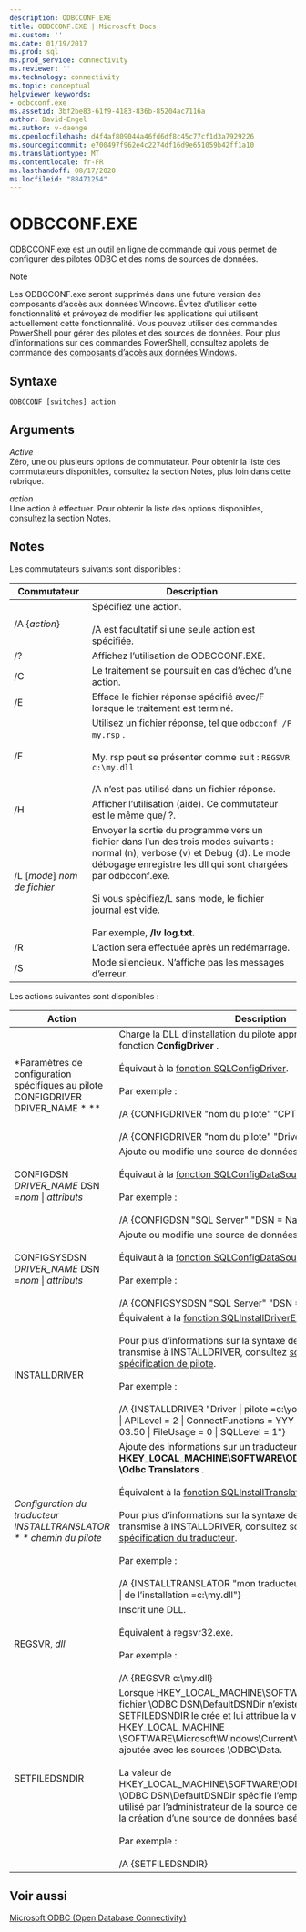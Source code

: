 ```yaml
---
description: ODBCCONF.EXE
title: ODBCCONF.EXE | Microsoft Docs
ms.custom: ''
ms.date: 01/19/2017
ms.prod: sql
ms.prod_service: connectivity
ms.reviewer: ''
ms.technology: connectivity
ms.topic: conceptual
helpviewer_keywords:
- odbcconf.exe
ms.assetid: 3bf2be83-61f9-4183-836b-85204ac7116a
author: David-Engel
ms.author: v-daenge
ms.openlocfilehash: d4f4af809044a46fd6df8c45c77cf1d3a7929226
ms.sourcegitcommit: e700497f962e4c2274df16d9e651059b42ff1a10
ms.translationtype: MT
ms.contentlocale: fr-FR
ms.lasthandoff: 08/17/2020
ms.locfileid: "88471254"
---
```

# <a name="odbcconfexe"></a>ODBCCONF.EXE
ODBCCONF.exe est un outil en ligne de commande qui vous permet de configurer des pilotes ODBC et des noms de sources de données.  
  
> [!NOTE]  
>  Les ODBCCONF.exe seront supprimés dans une future version des composants d’accès aux données Windows. Évitez d’utiliser cette fonctionnalité et prévoyez de modifier les applications qui utilisent actuellement cette fonctionnalité. Vous pouvez utiliser des commandes PowerShell pour gérer des pilotes et des sources de données. Pour plus d’informations sur ces commandes PowerShell, consultez applets de commande des [composants d’accès aux données Windows](/powershell/module/wdac).  
  
## <a name="syntax"></a>Syntaxe  
  
```console  
ODBCCONF [switches] action  
```  
  
## <a name="arguments"></a>Arguments  
 *Active*  
 Zéro, une ou plusieurs options de commutateur. Pour obtenir la liste des commutateurs disponibles, consultez la section Notes, plus loin dans cette rubrique.  
  
 *action*  
 Une action à effectuer. Pour obtenir la liste des options disponibles, consultez la section Notes.  
  
## <a name="remarks"></a>Notes  
 Les commutateurs suivants sont disponibles :  
  
|Commutateur|Description|  
|------------|-----------------|  
|/A {*action*}|Spécifiez une action.<br /><br /> /A est facultatif si une seule action est spécifiée.|  
|/?|Affichez l’utilisation de ODBCCONF.EXE.|  
|/C|Le traitement se poursuit en cas d’échec d’une action.|  
|/E|Efface le fichier réponse spécifié avec/F lorsque le traitement est terminé.|  
|/F|Utilisez un fichier réponse, tel que `odbcconf /F my.rsp` .<br /><br /> My. rsp peut se présenter comme suit : `REGSVR c:\my.dll`<br /><br /> /A n’est pas utilisé dans un fichier réponse.|  
|/H|Afficher l’utilisation (aide). Ce commutateur est le même que/ ?.|  
|/L [*mode*] *nom de fichier*|Envoyer la sortie du programme vers un fichier dans l’un des trois modes suivants : normal (n), verbose (v) et Debug (d). Le mode débogage enregistre les dll qui sont chargées par odbcconf.exe.<br /><br /> Si vous spécifiez/L sans mode, le fichier journal est vide.<br /><br /> Par exemple, **/lv log.txt**.|  
|/R|L’action sera effectuée après un redémarrage.|  
|/S|Mode silencieux. N’affiche pas les messages d’erreur.|  
  
 Les actions suivantes sont disponibles :  
  
|Action|Description|  
|------------|-----------------|  
|*Paramètres de configuration spécifiques au pilote CONFIGDRIVER DRIVER_NAME * **|Charge la DLL d’installation du pilote appropriée et appelle la fonction **ConfigDriver** .<br /><br /> Équivaut à la [fonction SQLConfigDriver](../odbc/reference/syntax/sqlconfigdriver-function.md).<br /><br /> Par exemple :<br /><br /> /A {CONFIGDRIVER "nom du pilote" "CPTimeout = 60"}<br /><br /> /A {CONFIGDRIVER "nom du pilote" "DriverODBCVer = 03.80"}|  
|CONFIGDSN *DRIVER_NAME* DSN =*nom* &#124; *attributs*|Ajoute ou modifie une source de données système.<br /><br /> Équivaut à la [fonction SQLConfigDataSource](../odbc/reference/syntax/sqlconfigdatasource-function.md).<br /><br /> Par exemple :<br /><br /> /A {CONFIGDSN "SQL Server" "DSN = Name &#124; Server = SRV"}|  
|CONFIGSYSDSN *DRIVER_NAME* DSN =*nom* &#124; *attributs*|Ajoute ou modifie une source de données système.<br /><br /> Équivaut à la [fonction SQLConfigDataSource](../odbc/reference/syntax/sqlconfigdatasource-function.md).<br /><br /> Par exemple :<br /><br /> /A {CONFIGSYSDSN "SQL Server" "DSN = Name &#124; Server = SRV"}|  
|INSTALLDRIVER|Équivalent à la [fonction SQLInstallDriverEx](../odbc/reference/syntax/sqlinstalldriverex-function.md).<br /><br /> Pour plus d’informations sur la syntaxe de paires mot clé/valeur transmise à INSTALLDRIVER, consultez [sous-clés de spécification de pilote](../odbc/reference/install/driver-specification-subkeys.md).<br /><br /> Par exemple :<br /><br /> /A {INSTALLDRIVER "Driver &#124; pilote =c:\your.dll &#124; Setup =c:\your.dll &#124; APILevel = 2 &#124; ConnectFunctions = YYY &#124; DriverODBCVer = 03.50 &#124; FileUsage = 0 &#124; SQLLevel = 1"}|  
|*Configuration du traducteur INSTALLTRANSLATOR * * chemin du pilote*|Ajoute des informations sur un traducteur à la clé de Registre **HKEY_LOCAL_MACHINE\SOFTWARE\ODBC\ODBCINST.INI \Odbc Translators** .<br /><br /> Équivalent à la [fonction SQLInstallTranslatorEx](../odbc/reference/syntax/sqlinstalltranslatorex-function.md).<br /><br /> Pour plus d’informations sur la syntaxe de paires mot clé/valeur transmise à INSTALLDRIVER, consultez sous-clés de la [spécification du traducteur](../odbc/reference/install/translator-specification-subkeys.md).<br /><br /> Par exemple :<br /><br /> /A {INSTALLTRANSLATOR "mon traducteur &#124; Translator =c:\my.dll &#124; de l’installation =c:\my.dll"}|  
|REGSVR, *dll*|Inscrit une DLL.<br /><br /> Équivalent à regsvr32.exe.<br /><br /> Par exemple :<br /><br /> /A {REGSVR c:\my.dll}|  
|SETFILEDSNDIR|Lorsque HKEY_LOCAL_MACHINE\SOFTWARE\ODBC\ODBC.INI fichier \ODBC DSN\DefaultDSNDir n’existe pas, l’action SETFILEDSNDIR le crée et lui attribue la valeur à HKEY_LOCAL_MACHINE \SOFTWARE\Microsoft\Windows\CurrentVersion\CommonFilesDir, ajoutée avec les sources \ODBC\Data.<br /><br /> La valeur de HKEY_LOCAL_MACHINE\SOFTWARE\ODBC\ODBC.INI fichier \ODBC DSN\DefaultDSNDir spécifie l’emplacement par défaut utilisé par l’administrateur de la source de données ODBC lors de la création d’une source de données basée sur des fichiers.<br /><br /> Par exemple :<br /><br /> /A {SETFILEDSNDIR}|  
  
## <a name="see-also"></a>Voir aussi  
 [Microsoft ODBC (Open Database Connectivity)](../odbc/microsoft-open-database-connectivity-odbc.md)
